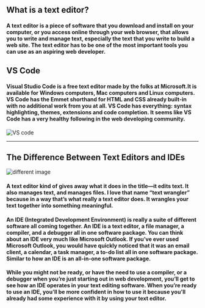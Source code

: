 ## What is a text editor?

#### A text editor is a piece of software that you download and install on your computer, or you access online through your web browser, that allows you to write and manage text, especially the text that you write to build a web site. The text editor has to be one of the most important tools you can use as an aspiring web developer.

## VS Code

#### Visual Studio Code is a free text editor made by the folks at Microsoft.It is available for Windows computers, Mac computers and Linux computers. VS Code has the Emmet shorthand for HTML and CSS already built-in with no additional work from you at all. VS Code has everything: syntax highlighting, themes, extensions and code completion. It seems like VS Code has a very healthy following in the web developing community.

![VS code](https://code.visualstudio.com/opengraphimg/opengraph-home.png)

---

## The Difference Between Text Editors and IDEs

![different image](https://res.cloudinary.com/practicaldev/image/fetch/s--wGs_16Ji--/c_imagga_scale,f_auto,fl_progressive,h_900,q_auto,w_1600/https://dev-to-uploads.s3.amazonaws.com/i/x495e0c3c1rp3cr5rctk.png)

####  A text editor kind of gives away what it does in the title—it edits text. It also manages text, and manages files. I love that name “text wrangler” because in a way that’s what really a text editor does. It wrangles your text together into something meaningful.

#### An IDE (Integrated Development Environment) is really a suite of different software all coming together. An IDE is a text editor, a file manager, a compiler, and a debugger all in one software package. You can think about an IDE very much like Microsoft Outlook. If you’ve ever used Microsoft Outlook, you would have quickly noticed that it was an email client, a calendar, a task manager, a to-do list all in one software package. Similar to how an IDE is an all-in-one software package.

#### While you might not be ready, or have the need to use a compiler, or a debugger when you’re just starting out in web development, you’ll get to see how an IDE operates in your text editing software. When you’re ready to use an IDE, you’ll be more confident in how to use it because you’ll already had some experience with it by using your text editor.